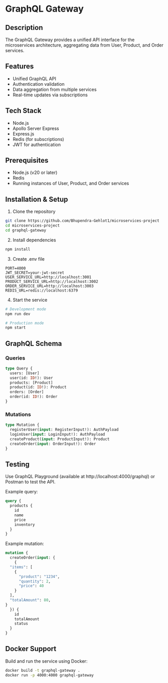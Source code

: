 # GraphQL Gateway

## Description
The GraphQL Gateway provides a unified API interface for the microservices architecture, aggregating data from User, Product, and Order services.

## Features
- Unified GraphQL API
- Authentication validation
- Data aggregation from multiple services
- Real-time updates via subscriptions

## Tech Stack
- Node.js
- Apollo Server Express
- Express.js
- Redis (for subscriptions)
- JWT for authentication

## Prerequisites
- Node.js (v20 or later)
- Redis
- Running instances of User, Product, and Order services

## Installation & Setup

1. Clone the repository
```bash
git clone https://github.com/Bhupendra-Gehlot1/microservices-project
cd microservices-project
cd graphql-gateway
```

2. Install dependencies
```bash
npm install
```

3. Create .env file
```env
PORT=4000
JWT_SECRET=your-jwt-secret
USER_SERVICE_URL=http://localhost:3001
PRODUCT_SERVICE_URL=http://localhost:3002
ORDER_SERVICE_URL=http://localhost:3003
REDIS_URL=redis://localhost:6379
```

4. Start the service
```bash
# Development mode
npm run dev

# Production mode
npm start
```

## GraphQL Schema

### Queries
```graphql
type Query {
  users: [User]
  user(id: ID!): User
  products: [Product]
  product(id: ID!): Product
  orders: [Order]
  order(id: ID!): Order
}
```

### Mutations
```graphql
type Mutation {
  registerUser(input: RegisterInput!): AuthPayload
  loginUser(input: LoginInput!): AuthPayload
  createProduct(input: ProductInput!): Product
  createOrder(input: OrderInput!): Order
}
```

## Testing
Use GraphQL Playground (available at http://localhost:4000/graphql) or Postman to test the API.

Example query:
```graphql
query {
  products {
    id
    name
    price
    inventory
  }
}
```

Example mutation:
```graphql
mutation {
  createOrder(input: {
    {
  "items": [
    {
      "product": "1234",
      "quantity": 2,
      "price": 40
    }
  ],
  "totalAmount": 80,
}
  }) {
    id
    totalAmount
    status
  }
}
```

## Docker Support
Build and run the service using Docker:
```bash
docker build -t graphql-gateway .
docker run -p 4000:4000 graphql-gateway
```
